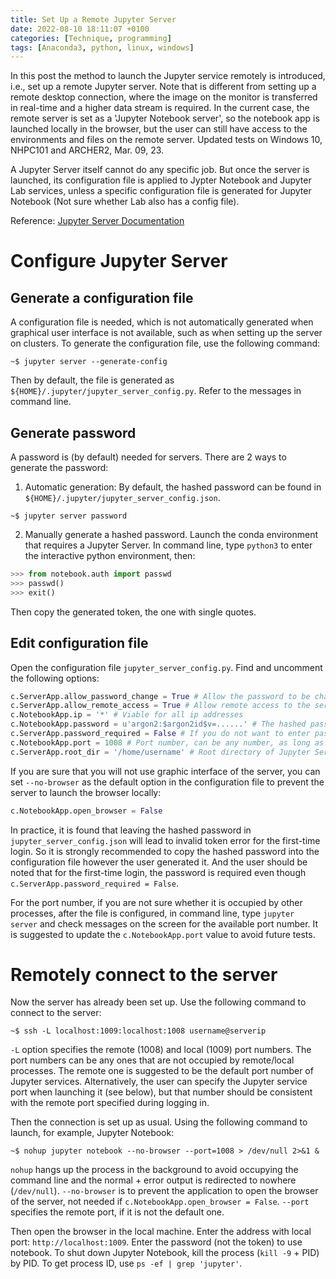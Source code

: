 ```yaml
---
title: Set Up a Remote Jupyter Server
date: 2022-08-10 18:11:07 +0100
categories: [Technique, programming]
tags: [Anaconda3, python, linux, windows]
---
```


In this post the method to launch the Jupyter service remotely is introduced, i.e., set up a remote Jupyter server. Note that is different from setting up a remote desktop connection, where the image on the monitor is transferred in real-time and a higher data stream is required. In the current case, the remote server is set as a 'Jupyter Notebook server', so the notebook app is launched locally in the browser, but the user can still have access to the environments and files on the remote server. Updated tests on Windows 10, NHPC101 and ARCHER2, Mar. 09, 23. 

A Jupyter Server itself cannot do any specific job. But once the server is launched, its configuration file is applied to Jypter Notebook and Jupyter Lab services, unless a specific configuration file is generated for Jupyter Notebook (Not sure whether Lab also has a config file).

Reference: [Jupyter Server Documentation](https://jupyter-server.readthedocs.io/en/latest/operators/public-server.html)

# Configure Jupyter Server
## Generate a configuration file
A configuration file is needed, which is not automatically generated when graphical user interface is not available, such as when setting up the server on clusters. To generate the configuration file, use the following command:

``` console
~$ jupyter server --generate-config
```

Then by default, the file is generated as `${HOME}/.jupyter/jupyter_server_config.py`. Refer to the messages in command line.


## Generate password

A password is (by default) needed for servers. There are 2 ways to generate the password:

1. Automatic generation: By default, the hashed password can be found in `${HOME}/.jupyter/jupyter_server_config.json`.

``` console
~$ jupyter server password
```

2. Manually generate a hashed password. Launch the conda environment that requires a Jupyter Server. In command line, type `python3` to enter the interactive python environment, then:

``` python
>>> from notebook.auth import passwd
>>> passwd()
>>> exit()
```

Then copy the generated token, the one with single quotes. 

## Edit configuration file

Open the configuration file `jupyter_server_config.py`. Find and uncomment the following options:

``` python
c.ServerApp.allow_password_change = True # Allow the password to be changed at login for the Jupyter server
c.ServerApp.allow_remote_access = True # Allow remote access to the server
c.NotebookApp.ip = '*' # Viable for all ip addresses
c.NotebookApp.password = u'argon2:$argon2id$v=......' # The hashed password
c.ServerApp.password_required = False # If you do not want to enter password everytime you login
c.NotebookApp.port = 1008 # Port number, can be any number, as long as it is unoccupied.
c.ServerApp.root_dir = '/home/username' # Root directory of Jupyter Server, the directory from which the Jupyter service starts
```

If you are sure that you will not use graphic interface of the server, you can set `--no-browser` as the default option in the configuration file to prevent the server to launch the browser locally:

``` python
c.NotebookApp.open_browser = False
```

In practice, it is found that leaving the hashed password in `jupyter_server_config.json` will lead to invalid token error for the first-time login. So it is strongly recommended to copy the hashed password into the configuration file however the user generated it. And the user should be noted that for the first-time login, the password is required even though `c.ServerApp.password_required = False`.

For the port number, if you are not sure whether it is occupied by other processes, after the file is configured, in command line, type `jupyter server` and check messages on the screen for the available port number. It is suggested to update the `c.NotebookApp.port` value to avoid future tests. 

# Remotely connect to the server
Now the server has already been set up. Use the following command to connect to the server:

``` console
~$ ssh -L localhost:1009:localhost:1008 username@serverip
```

`-L` option specifies the remote (1008) and local (1009) port numbers. The port numbers can be any ones that are not occupied by remote/local processes. The remote one is suggested to be the default port number of Jupyter services. Alternatively, the user can specify the Jupyter service port when launching it (see below), but that number should be consistent with the remote port specified during logging in.

Then the connection is set up as usual. Using the following command to launch, for example, Jupyter Notebook:

``` console
~$ nohup jupyter notebook --no-browser --port=1008 > /dev/null 2>&1 &
```

`nohup` hangs up the process in the background to avoid occupying the command line and the normal + error output is redirected to nowhere (`/dev/null`). `--no-browser` is to prevent the application to open the browser of the server, not needed if `c.NotebookApp.open_browser = False`. `--port` specifies the remote port, if it is not the default one. 

Then open the browser in the local machine. Enter the address with local port: `http://localhost:1009`. Enter the password (not the token) to use notebook. To shut down Jupyter Notebook, kill the process (`kill -9` + PID) by PID. To get process ID, use `ps -ef | grep 'jupyter'`.
